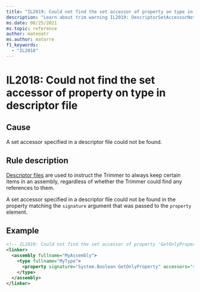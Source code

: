 ```yaml
---
title: "IL2019: Could not find the set accessor of property on type in descriptor file"
description: "Learn about trim warning IL2019: DescriptorSetAccessorNotFound"
ms.date: 08/25/2021
ms.topic: reference
author: mateoatr
ms.author: matorre
f1_keywords:
  - "IL2018"
---
```

# IL2018: Could not find the set accessor of property on type in descriptor file

## Cause

A set accessor specified in a descriptor file could not be found.

## Rule description

[Descriptor files](https://github.com/mono/linker/blob/main/docs/data-formats.md) are
used to instruct the Trimmer to always keep certain items in an assembly, regardless of
whether the Trimmer could find any references to them.

A set accessor specified in a descriptor file could not be found in the property matching
the `signature` argument that was passed to the `property` element.

## Example

```XML
<!-- IL2019: Could not find the set accessor of property 'GetOnlyProperty' on type 'MyType' -->
<linker>
  <assembly fullname="MyAssembly">
    <type fullname="MyType">
      <property signature="System.Boolean GetOnlyProperty" accessors="set" />
    </type>
  </assembly>
</linker>
```